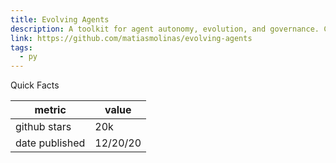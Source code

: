 ```yaml
---
title: Evolving Agents
description: A toolkit for agent autonomy, evolution, and governance. Create agents that can understand requirements, evolve through experience.
link: https://github.com/matiasmolinas/evolving-agents
tags:
  - py
---
```


Quick Facts

| metric | value |
| --- | ----- |
| github stars | 20k |
| date published | 12/20/20|